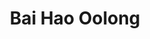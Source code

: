 ---
title: Bai Hao Oolong
color: red
info: Ein offener Oolong, der sein besonderes Aroma durch feine Käferbisse bekommt. Stark oxidiert und nur sehr wenig geröstet.

shop: Taiwan Tea Crafts
shop-url: https://www.taiwanteacrafts.com/product/oriental-beauty-superior-grade-oolong-tea
order-id: 2022-ttc-1
order-date: Januar&nbsp;2022
price: 0,29&hairsp;$/g
key: 7

show-details: true
type: Oolong
location: Emei
elevation: 600m
harvest: Juni 2021
harvest-style: handgepflückt
cultivar: Qin Xin Da Mu
oxidation: stark
roasting: leicht
roast-method: Ofengeröstet


gongfu: true
gongfu-temperature: 95°C
gongfu-weight: 4-5&hairsp;g pro 100&hairsp;ml
gongfu-volume: ca. 2/3 des Gefäßes gefüllt ist
gongfu-rinse: blitz
gongfu-first: 10 Sekunden
gongfu-further: +10 Sekunden pro Aufguss
---